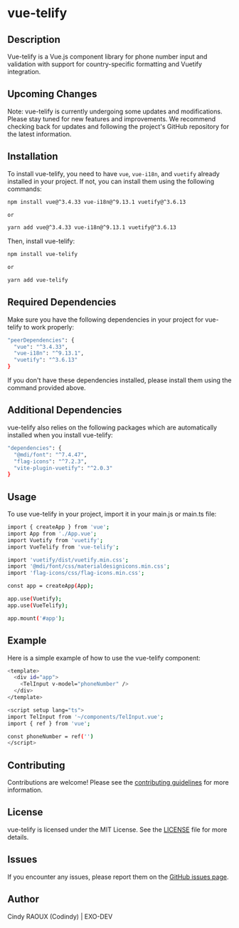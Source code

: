 # vue-telify

## Description
Vue-telify is a Vue.js component library for phone number input and validation with support for country-specific formatting and Vuetify integration.

## Upcoming Changes
Note: vue-telify is currently undergoing some updates and modifications. Please stay tuned for new features and improvements. We recommend checking back for updates and following the project's GitHub repository for the latest information.

## Installation
To install vue-telify, you need to have `vue`, `vue-i18n`, and `vuetify` already installed in your project. If not, you can install them using the following commands:

```bash
npm install vue@^3.4.33 vue-i18n@^9.13.1 vuetify@^3.6.13

or 

yarn add vue@^3.4.33 vue-i18n@^9.13.1 vuetify@^3.6.13
```

Then, install vue-telify:

```bash
npm install vue-telify

or 

yarn add vue-telify
```

## Required Dependencies

Make sure you have the following dependencies in your project for vue-telify to work properly:

```bash
"peerDependencies": {
  "vue": "^3.4.33",
  "vue-i18n": "^9.13.1",
  "vuetify": "^3.6.13"
}
```

If you don't have these dependencies installed, please install them using the command provided above.

## Additional Dependencies
vue-telify also relies on the following packages which are automatically installed when you install vue-telify:

```bash
"dependencies": {
  "@mdi/font": "^7.4.47",
  "flag-icons": "^7.2.3",
  "vite-plugin-vuetify": "^2.0.3"
}
```

## Usage
To use vue-telify in your project, import it in your main.js or main.ts file:

```bash
import { createApp } from 'vue';
import App from './App.vue';
import Vuetify from 'vuetify';
import VueTelify from 'vue-telify';

import 'vuetify/dist/vuetify.min.css';
import '@mdi/font/css/materialdesignicons.min.css';
import 'flag-icons/css/flag-icons.min.css';

const app = createApp(App);

app.use(Vuetify);
app.use(VueTelify);

app.mount('#app');
```

## Example
Here is a simple example of how to use the vue-telify component:
```bash
<template>
  <div id="app">
    <TelInput v-model="phoneNumber" />
  </div>
</template>

<script setup lang="ts">
import TelInput from '~/components/TelInput.vue';
import { ref } from 'vue';

const phoneNumber = ref('')
</script>
```

## Contributing
Contributions are welcome! Please see the [contributing guidelines](https://github.com/exodevfr/vue-telify/blob/master/CONTRIBUTING.md) for more information.

## License
vue-telify is licensed under the MIT License. See the [LICENSE](https://github.com/exodevfr/vue-telify/blob/master/LICENSE) file for more details.

## Issues
If you encounter any issues, please report them on the [GitHub issues page](https://github.com/exodevfr/vue-telify/issues).

## Author
Cindy RAOUX (Codindy) | EXO-DEV

